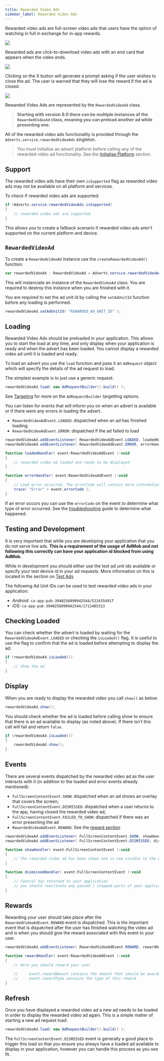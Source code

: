```yaml
---
title: Rewarded Video Ads
sidebar_label: Rewarded Video Ads
---
```


Rewarded video ads are full-screen video ads that users have the option of watching in full in exchange for in-app rewards.

![](images/admob_rewarded_01.png)

Rewarded ads are click-to-download video ads with an end card that appears when the video ends.

![](images/admob_rewarded_02.png)

Clicking on the X button will generate a prompt asking if the user wishes to close the ad.
The user is warned that they will lose the reward if the ad is closed.

![](images/admob_rewarded_03.png)


Rewarded Video Ads are represented by the `RewardedVideoAd` class. 

> **Starting with version 8.0 there can be multiple instances of the `RewardedVideoAd` class, meaning you can preload another ad while presenting one.**

All of the rewarded video ads functionality is provided through the `Adverts.service.rewardedVideoAds` singleton.

>
> You must initialise an advert platform before calling any of the rewarded video ad functionality. 
> See the [Initialise Platform](initialise-platform) section.
>



## Support

The rewarded video ads have their own `isSupported` flag as rewarded video ads may not be available on all platform and services.

To check if rewarded video ads are supported:

```actionscript
if (Adverts.service.rewardedVideoAds.isSupported)
{
	// rewarded video ads are supported
}
```

This allows you to create a fallback scenario if rewarded video ads aren't supported on the current platform and device. 


## `RewardedVideoAd`

To create a `RewardedVideoAd` instance use the `createRewardedVideoAd()` function:

```actionscript
var rewardedVideoAd : RewardedVideoAd = Adverts.service.rewardedVideoAds.createRewardedVideoAd();
```

This will instanciate an instance of the `RewardedVideoAd` class. You are required to destroy this instance when you are finished with it.


You are required to set the ad unit id by calling the `setAdUnitId` function before any loading is performed.

```actionscript
rewardedVideoAd.setAdUnitId( "REWARDED_AD_UNIT_ID" );
```


## Loading

Rewarded Video Ads should be preloaded in your application. This allows you to start the load at any time, and only display when your application is ready and when the advert has been loaded. You cannot display a rewarded video ad until it is loaded and ready.

To load an advert you use the `load` function and pass it an `AdRequest` object which will specify the details of the ad request to load.

The simplest example is to just use a generic request:

```actionscript
rewardedVideoAd.load( new AdRequestBuilder().build() );
```

See [Targeting](targeting) for more on the `AdRequestBuilder` targetting options.

You can listen for events that will inform you on when an advert is available or if there were any errors in loading the advert.

- `RewardedVideoAdEvent.LOADED`: dispatched when an ad has finished loading;
- `RewardedVideoAdEvent.ERROR`: dispatched if the ad failed to load


```actionscript
rewardedVideoAd.addEventListener( RewardedVideoAdEvent.LOADED, loadedHandler );
rewardedVideoAd.addEventListener( RewardedVideoAdEvent.ERROR, errorHandler );

function loadedHandler( event:RewardedVideoAdEvent ):void
{
	// rewarded video ad loaded and ready to be displayed
}

function errorHandler( event:RewardedVideoAdEvent ):void
{
	// Load error occurred. The errorCode will contain more information
	trace( "Error" + event.errorCode );
}
```

If an error occurs you can use the `errorCode` on the event to determine what type of error occurred. See the [troubleshooting](troubleshooting) guide to determine what happened.



## Testing and Development

It is very important that while you are developing your application that you do not serve live ads. **This is a requirement of the usage of AdMob and not following this correctly can have your application id blocked from using AdMob.**

While in development you should either use the test ad unit ids available or specify your test device id in your ad requests. More information on this is located in the section on [Test Ads](test-ads)

The following Ad Unit IDs can be used to test rewarded video ads in your application:

- Android: `ca-app-pub-3940256099942544/5224354917`
- iOS: `ca-app-pub-3940256099942544/1712485313`		



## Checking Loaded

You can check whether the advert is loaded by waiting for the `RewardedVideoAdEvent.LOADED` 
or checking the `isLoaded()` flag. It is useful to use the flag to confirm that the ad is loaded before attempting to display the ad:

```actionscript
if (rewardedVideoAd.isLoaded())
{
	// Show the ad
}
```



## Display 

When you are ready to display the rewarded video you call `show()` as below:

```actionscript
rewardedVideoAd.show();
```

You should check whether the ad is loaded before calling show to ensure that there is an ad available to display (as noted above). If there isn't this call will fail and return `false`.

```actionscript
if (rewardedVideoAd.isLoaded())
{
	rewardedVideoAd.show();
}
```



## Events

There are several events dispatched by the rewarded video ad as the user interacts with it (in addition to the loaded and error events already mentioned):

- `FullScreenContentEvent.SHOW`: dispatched when an ad shows an overlay that covers the screen;
- `FullScreenContentEvent.DISMISSED`: dispatched when a user returns to the app, having closed the rewarded video ad;
- `FullScreenContentEvent.FAILED_TO_SHOW`: dispatched if there was an error presenting the ad
- `RewardedVideoAdEvent.REWARD`: See the [reward section](rewarded-video-ads#rewards)


```actionscript
rewardedVideoAd.addEventListener( FullScreenContentEvent.SHOW, showHandler );
rewardedVideoAd.addEventListener( FullScreenContentEvent.DISMISSED, dismissedHandler );

function showHandler( event:FullScreenContentEvent ):void 
{
    // The rewarded video ad has been shown and is now visible to the user 
}

function dismissedHandler( event:FullScreenContentEvent ):void 
{
	// Control has returned to your application
	// you should reactivate any paused / stopped parts of your application.
}
```


## Rewards

Rewarding your user should take place after the `RewardedVideoAdEvent.REWARD` event is dispatched.
This is the important event that is dispatched after the user has finished watching the video ad and is when you should give the reward associated with this event to your user.

```actionscript
rewardedVideoAd.addEventListener( RewardedVideoAdEvent.REWARD, rewardHandler );

function rewardHandler( event:RewardedVideoAdEvent ):void 
{
    // Here you should reward your user

    //     event.rewardAmount contains the amount that should be awarded to your user
    //     event.rewardType contains the type of this reward
}
```



## Refresh

Once you have displayed a rewarded video ad a new ad needs to be loaded in order to display the rewarded video ad again. This is a simple matter of starting a new ad request load:

```actionscript
rewardedVideoAd.load( new AdRequestBuilder().build() );
```

The `FullScreenContentEvent.DISMISSED` event is generally a good place to trigger this load so that you ensure you always have a loaded ad available to display in your application, however you can handle this process as you see fit.

